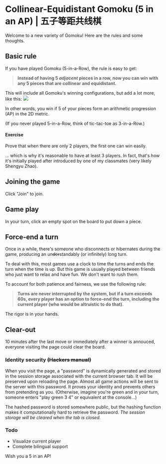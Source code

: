 # Collinear-Equidistant Gomoku (5 in an AP) | 五子等距共线棋

Welcome to a new variety of Gomoku! Here are the rules and some thoughts.

## Basic rule

If you have played Gomoku (5-in-a-Row), the rule is easy to get: 
> **Instead of having 5 *adjacent* pieces in a row, now you can win with any 5 pieces that are collinear and equidistant.**


This will include all Gomoku's winning configurations, but add a lot more, like this:
![](https://collinear.fei.land/rules/ri.PNG)

In other words, you win if 5 of your pieces form an arithmetic progression (AP) in the 2D metric.

(If you never played 5-in-a-Row, think of tic-tac-toe as 3-in-a-Row.)

#### Exercise
Prove that when there are only 2 players, the first one can win easily.

... which is why it's reasonable to have at least 3 players. In fact, that's how it's initially played after introduced by one of my classmates (very likely Shengyu Zhao).

## Joining the game

Click "Join" to join.

## Game play

In your turn, click an empty spot on the board to put down a piece.

## Force-end a turn

Once in a while, there's someone who disconnects or hibernates during the game, producing an un~~der~~standably (or infinitely) long turn. 

To deal with this, most games use a clock to time the turns and ends the turn when the time is up. But this game is usually played between friends who just want to relax and have fun. We don't want to rush them.

To account for both patience and fairness, we use the following rule:

> **Turns are never interrupted by the system, but if a turn exceeds 60s, every player has an option to force-end the turn, including the current player (who would be altruistic to do that).**

The rigor is in your hands.

## Clear-out

10 minutes after the last move or immediately after a winner is annouced, everyone visiting the page could clear the board.

### Identity security ~~(Hackers manual)~~
When you visit the page, a "password" is dynamically generated and stored in the session storage associated with the current browser tab. It will be preserved upon reloading the page. Almost all game actions will be sent to the server with this password. It proves your identity and prevents others from pretending as you. (Otherwise, imagine you're green and in your turn, someone enters "play green 3 4" or equivalent at the console...)

The hashed password is stored somewhere public, but the hashing function makes it computationally hard to retrieve the password. *The session storage will be cleared when the tab is closed.*

### Todo

 - Visualize current player 
 - Complete bilingual support

Wish you a 5 in an AP!
